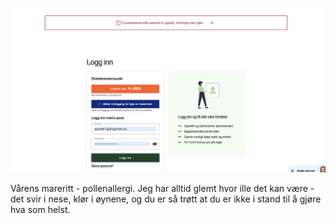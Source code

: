 ![alt-text](/Assets/bilde1.png)


Vårens mareritt - pollenallergi. Jeg har alltid glemt hvor ille det kan være - det svir i nese, klør i øynene, og du er så trøtt at du er ikke i stand til å gjøre hva som helst. 

